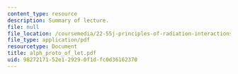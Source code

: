 ```yaml
---
content_type: resource
description: Summary of lecture.
file: null
file_location: /coursemedia/22-55j-principles-of-radiation-interactions-fall-2004/9827217152e129290f1dfc0d36162370_alph_proto_of_let.pdf
file_type: application/pdf
resourcetype: Document
title: alph_proto_of_let.pdf
uid: 98272171-52e1-2929-0f1d-fc0d36162370
---
```


